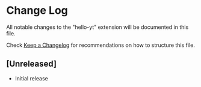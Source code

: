 # Change Log

All notable changes to the "hello-yt" extension will be documented in this file.

Check [Keep a Changelog](http://keepachangelog.com/) for recommendations on how to structure this file.

## [Unreleased]

- Initial release